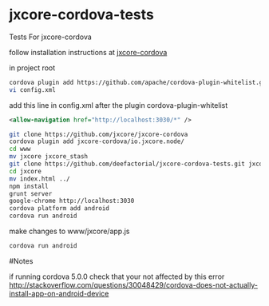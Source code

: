 # jxcore-cordova-tests
Tests For jxcore-cordova

follow installation instructions at
[jxcore-cordova](https://github.com/jxcore/jxcore-cordova.git)

in project root

```sh
cordova plugin add https://github.com/apache/cordova-plugin-whitelist.git --save
vi config.xml
```
add this line in config.xml after the plugin cordova-plugin-whitelist

```xml
<allow-navigation href="http://localhost:3030/*" />
```

```sh
git clone https://github.com/jxcore/jxcore-cordova
cordova plugin add jxcore-cordova/io.jxcore.node/
cd www
mv jxcore jxcore_stash
git clone https://github.com/deefactorial/jxcore-cordova-tests.git jxcore
cd jxcore
mv index.html ../
npm install
grunt server
google-chrome http://localhost:3030
cordova platform add android
cordova run android
```

make changes to www/jxcore/app.js

```sh
cordova run android
```

#Notes

if running cordova 5.0.0 check that your not affected by this error
http://stackoverflow.com/questions/30048429/cordova-does-not-actually-install-app-on-android-device
